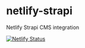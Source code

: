 # netlify-strapi
Netlify Strapi CMS integration

[![Netlify Status](https://api.netlify.com/api/v1/badges/eb72454e-f2e9-4340-bdcc-7dff4782dd38/deploy-status)](https://app.netlify.com/sites/netlify-strapi/deploys)
